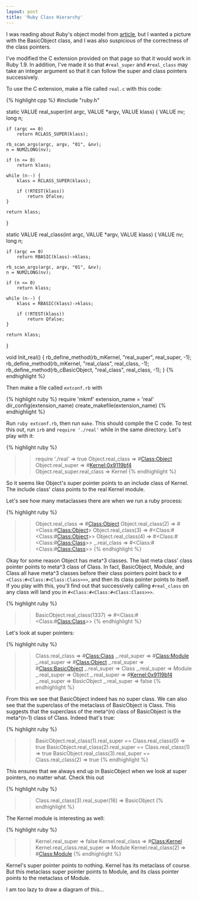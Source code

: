 ```yaml
---
layout: post
title: 'Ruby Class Hierarchy'
---
```

I was reading about Ruby's object model from [article][1], but I wanted a picture with the BasicObject class, and I was also suspicious of the correctness of the class pointers.

I've modified the C extension provided on that page so that it would work in Ruby 1.9. In addition, I've made it so that `#real_super` and `#real_class` may take an integer argument so that it can follow the super and class pointers successively.

To use the C extension, make a file called `real.c` with this code:


{% highlight cpp %}
#include "ruby.h"

static VALUE
real_super(int argc, VALUE *argv, VALUE klass)
{
    VALUE nv;
    long n;

    if (argc == 0)
        return RCLASS_SUPER(klass);

    rb_scan_args(argc, argv, "01", &nv);
    n = NUM2LONG(nv);

    if (n <= 0)
        return klass;

    while (n--) {
        klass = RCLASS_SUPER(klass);

        if (!RTEST(klass))
            return Qfalse;
    }

    return klass;
}

static VALUE
real_class(int argc, VALUE *argv, VALUE klass)
{
    VALUE nv;
    long n;

    if (argc == 0)
        return RBASIC(klass)->klass;

    rb_scan_args(argc, argv, "01", &nv);
    n = NUM2LONG(nv);

    if (n <= 0)
        return klass;

    while (n--) {
        klass = RBASIC(klass)->klass;

        if (!RTEST(klass))
            return Qfalse;
    }

    return klass;
}

void
Init_real()
{
    rb_define_method(rb_mKernel, "real_super", real_super, -1);
    rb_define_method(rb_mKernel, "real_class", real_class, -1);
    rb_define_method(rb_cBasicObject, "real_class", real_class, -1);
}
{% endhighlight %}

Then make a file called `extconf.rb` with

{% highlight ruby %}
require 'mkmf'
extension_name = 'real'
dir_config(extension_name)
create_makefile(extension_name)
{% endhighlight %}

Run `ruby extconf.rb`, then run `make`. This should compile the C code. To test this out, run `irb` and `require './real'` while in the same directory. Let's play with it:

{% highlight ruby %}
>> require './real'
=> true
>> Object.real_class
=> #<Class:Object>
>> Object.real_super
=> #<Kernel:0x9119bf4>
>> Object.real_super.real_class
=> Kernel
{% endhighlight %}

So it seems like Object's super pointer points to an include class of Kernel. The include class' class points to the real Kernel module.

Let's see how many metaclasses there are when we run a ruby process:

{% highlight ruby %}
>> Object.real_class
=> #<Class:Object>
>> Object.real_class(2)
=> #<Class:#<Class:Object>>
>> Object.real_class(3)
=> #<Class:#<Class:#<Class:Object>>>
>> Object.real_class(4)
=> #<Class:#<Class:#<Class:Class>>>
>> _.real_class
=> #<Class:#<Class:#<Class:Class>>>
{% endhighlight %}

Okay for some reason Object has meta^3 classes. The last meta class' class pointer points to meta^3 class of Class. In fact, BasicObject, Module, and Class all have meta^3 classes before their class pointers point back to `#<Class:#<Class:#<Class:Class>>>`, and then its class pointer points to itself. If you play with this, you'll find out that successively calling `#real_class` on any class will land you in `#<Class:#<Class:#<Class:Class>>>`.

{% highlight ruby %}
>> BasicObject.real_class(1337)
=> #<Class:#<Class:#<Class:Class>>>
{% endhighlight %}

Let's look at super pointers:

{% highlight ruby %}
>> Class.real_class
=> #<Class:Class>
>> _.real_super
=> #<Class:Module>
>> _.real_super
=> #<Class:Object>
>> _.real_super
=> #<Class:BasicObject>
>> _.real_super
=> Class
>> _.real_super
=> Module
>> _.real_super
=> Object
>> _.real_super
=> #<Kernel:0x9119bf4>
>> _.real_super
=> BasicObject
>> _.real_super
=> false
{% endhighlight %}

From this we see that BasicObject indeed has no super class. We can also see that the superclass of the metaclass of BasicObject is Class. This suggests that the superclass of the meta^(n) class of BasicObject is the meta^(n-1) class of Class. Indeed that's true:

{% highlight ruby %}
>> BasicObject.real_class(1).real_super == Class.real_class(0)
=> true
>> BasicObject.real_class(2).real_super == Class.real_class(1)
=> true
>> BasicObject.real_class(3).real_super == Class.real_class(2)
=> true
{% endhighlight %}

This ensures that we always end up in BasicObject when we look at super pointers, no matter what. Check this out

{% highlight ruby %}
>> Class.real_class(3).real_super(16)
=> BasicObject
{% endhighlight %}

The Kernel module is interesting as well:

{% highlight ruby %}
>> Kernel.real_super
=> false
>> Kernel.real_class
=> #<Class:Kernel>
>> Kernel.real_class.real_super
=> Module
>> Kernel.real_class(2)
=> #<Class:Module>
{% endhighlight %}

Kernel's super pointer points to nothing. Kernel has its metaclass of course. But this metaclass super pointer points to Module, and its class pointer points to the metaclass of Module.

I am too lazy to draw a diagram of this...

[1]: http://www.hokstad.com/ruby-object-model.html
